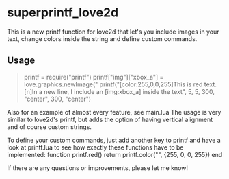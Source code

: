 # superprintf_love2d
This is a new printf function for love2d that let's you include images in your text, change colors inside the string and define custom commands.

## Usage
> printf = require("printf")
> printf["img"]["xbox_a"] = love.graphics.newImage("
> printf("[color:255,0,0,255]This is red text.[n]In a new line, I include an [img:xbox_a] inside the text", 5, 5, 300, "center", 300, "center")

Also for an example of almost every feature, see main.lua The usage is very similar to love2d's printf, but adds the option of having vertical alignment and of course custom strings.

To define your custom commands, just add another key to printf and have a look at printf.lua to see how exactly these functions have to be implemented:
function printf.red() return printf.color("", {255, 0, 0, 255}) end

If there are any questions or improvements, please let me know!